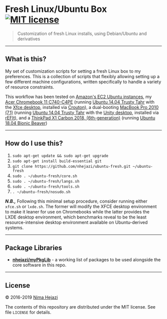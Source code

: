 # Fresh Linux/Ubuntu Box [![MIT license](http://img.shields.io/badge/license-MIT-brightgreen.svg)](http://opensource.org/licenses/MIT)

> Customization of fresh Linux installs, using Debian/Ubuntu and derivatives

---

## What is this?

My set of customization scripts for setting a fresh Linux box to my preferences.
This is a collection of scripts that flexibly allowing setting up a few
different machine configurations, written specifically to handle a variety of
resource constraints.

This workflow has been tested on [Amazon's EC2 Ubuntu
instances](https://aws.amazon.com/marketplace/pp/B00JV9JBDS), my [Acer
Chromebook 11 C740-C4PE](http://www.acer.com/ac/en/US/content/model/NX.EF2AA.002)
(running [Ubuntu 14.04 Trusty Tahr](http://releases.ubuntu.com/14.04/) with the
[Xfce desktop](http://www.xfce.org/), installed via
[Crouton](https://github.com/dnschneid/crouton)), a dual-booting [MacBook Pro
2010 (7,1)](https://support.apple.com/kb/sp583?locale=en_US) (running [Ubuntu
14.04 Trusty Tahr](http://releases.ubuntu.com/14.04/) with the [Unity
desktop](https://unity.ubuntu.com/), installed via
[rEFIt](http://refit.sourceforge.net/)), and a [ThinkPad X1 Carbon 2018,
(6th-generation)](https://www.lenovo.com/us/en/laptops/thinkpad/thinkpad-x/ThinkPad-X1-Carbon-6th-Gen/p/20KH002HUS)
(running [Ubuntu 18.04 Bionic Beaver](http://releases.ubuntu.com/18.04/))

---

## How do I use this?

1. `sudo apt-get update && sudo apt-get upgrade`
2. `sudo apt-get install build-essential git`
3. `git clone https://github.com/nhejazi/ubuntu-fresh.git ~/ubuntu-fresh`
4. `sudo . ~/ubuntu-fresh/core.sh`
5. `sudo . ~/ubuntu-fresh/langs.sh`
6. `sudo . ~/ubuntu-fresh/tools.sh`
7. `. ~/ubuntu-fresh/nosudo.sh`

**_N.B.,_** Following this minimal setup procedure, consider running either
`xfce.sh` or `lxde.sh`. The former will modify the XFCE desktop environment to
make it leaner for use on Chromebooks while the latter provides the LXDE desktop
environment, which benchmarks reveal to be the least resource-intensive desktop
environment available on Ubuntu-derived systems.

---

## Package Libraries

* __[nhejazi/myPkgLib](https://github.com/nhejazi/myPkgLib)__ - a working list
    of packages to be used alongside the core software in this repo.

---

## License

&copy; 2016-2019 [Nima Hejazi](https://nimahejazi.org)

The contents of this repository are distributed under the MIT license. See file
`LICENSE` for details.

